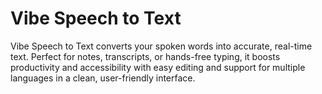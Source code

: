 # Vibe Speech to Text

Vibe Speech to Text converts your spoken words into accurate, real-time text. Perfect for notes, transcripts, or hands-free typing, it boosts productivity and accessibility with easy editing and support for multiple languages in a clean, user-friendly interface.